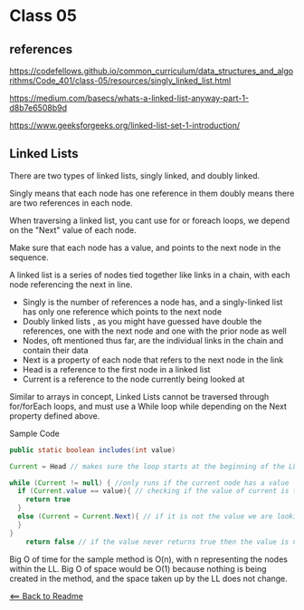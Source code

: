 # Class 05

## references 

https://codefellows.github.io/common_curriculum/data_structures_and_algorithms/Code_401/class-05/resources/singly_linked_list.html

https://medium.com/basecs/whats-a-linked-list-anyway-part-1-d8b7e6508b9d

https://www.geeksforgeeks.org/linked-list-set-1-introduction/


## Linked Lists

There are two types of linked lists, singly linked, and doubly linked. 

Singly means that each node has one reference in them
doubly means there are two references in each node. 

When traversing a linked list, you cant use for or foreach loops, we depend on the "Next" value of each node. 

Make sure that each node has a value, and points to the next node in the sequence. 






A linked list is a series of nodes tied together like links in a chain, with each node referencing the next in line.

- Singly is the number of references a node has, and a singly-linked list has only one reference which points to the next node
- Doubly linked lists , as you might have guessed have double the references, one with the next node and one with the prior node as well
- Nodes, oft mentioned thus far, are the individual links in the chain and contain their data
- Next is a property of each node that refers to the next node in the link
- Head is a reference to the first node in a linked list
- Current is a reference to the node currently being looked at

Similar to arrays in concept, Linked Lists cannot be traversed through for/forEach loops, and must use a While loop while depending on the Next property defined above.

Sample Code

```Java
public static boolean includes(int value)

Current = Head // makes sure the loop starts at the beginning of the LL

while (Current != null) { //only runs if the current node has a value
  if (Current.value == value){ // checking if the value of current is the value we want. if it is, the loop ends and the method returns true
    return true
  }
  else (Current = Current.Next){ // if it is not the value we are looking for, the value of current is changed to look at the next link
  }
}
    return false // if the value never returns true then the value is not in the LL, therefore the method is false
```

Big O of time for the sample method is O(n), with n representing the nodes within the LL.
Big O of space would be O(1) because nothing is being created in the method, and the space taken up by the LL does not change.

[<== Back to Readme](README.md)